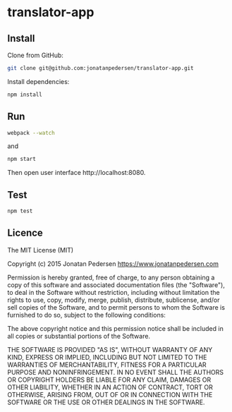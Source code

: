 # translator-app

## Install
Clone from GitHub:
``` bash
git clone git@github.com:jonatanpedersen/translator-app.git
```
Install dependencies:
``` bash
npm install
```

## Run

``` bash
webpack --watch
```

and

``` bash
npm start
```

Then open user interface http://localhost:8080.


## Test

``` bash
npm test
```


## Licence
The MIT License (MIT)

Copyright (c) 2015 Jonatan Pedersen https://www.jonatanpedersen.com

Permission is hereby granted, free of charge, to any person obtaining a copy
of this software and associated documentation files (the "Software"), to deal
in the Software without restriction, including without limitation the rights
to use, copy, modify, merge, publish, distribute, sublicense, and/or sell
copies of the Software, and to permit persons to whom the Software is
furnished to do so, subject to the following conditions:

The above copyright notice and this permission notice shall be included in
all copies or substantial portions of the Software.

THE SOFTWARE IS PROVIDED "AS IS", WITHOUT WARRANTY OF ANY KIND, EXPRESS OR
IMPLIED, INCLUDING BUT NOT LIMITED TO THE WARRANTIES OF MERCHANTABILITY,
FITNESS FOR A PARTICULAR PURPOSE AND NONINFRINGEMENT. IN NO EVENT SHALL THE
AUTHORS OR COPYRIGHT HOLDERS BE LIABLE FOR ANY CLAIM, DAMAGES OR OTHER
LIABILITY, WHETHER IN AN ACTION OF CONTRACT, TORT OR OTHERWISE, ARISING FROM,
OUT OF OR IN CONNECTION WITH THE SOFTWARE OR THE USE OR OTHER DEALINGS IN
THE SOFTWARE.
